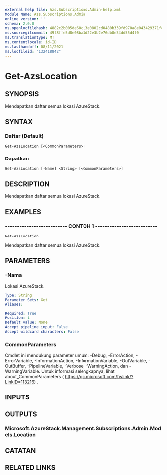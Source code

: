 ```yaml
---
external help file: Azs.Subscriptions.Admin-help.xml
Module Name: Azs.Subscriptions.Admin
online version: ''
schema: 2.0.0
ms.openlocfilehash: 4882c2b005de60c13e0802cd0480b339fd970a8e043429371fc1393aac5a1050
ms.sourcegitcommit: 49f8ffe5d8e08ba3d22e3b2e76db0e54dd55d4f0
ms.translationtype: MT
ms.contentlocale: id-ID
ms.lasthandoff: 08/11/2021
ms.locfileid: "132418842"
---
```

# Get-AzsLocation

## SYNOPSIS
Mendapatkan daftar semua lokasi AzureStack.

## SYNTAX

### Daftar (Default)
```
Get-AzsLocation [<CommonParameters>]
```

### Dapatkan
```
Get-AzsLocation [-Name] <String> [<CommonParameters>]
```

## DESCRIPTION
Mendapatkan daftar semua lokasi AzureStack.

## EXAMPLES

### -------------------------- CONTOH 1 --------------------------
```
Get-AzsLocation
```

Mendapatkan daftar semua lokasi AzureStack.

## PARAMETERS

### -Nama
Lokasi AzureStack.

```yaml
Type: String
Parameter Sets: Get
Aliases: 

Required: True
Position: 1
Default value: None
Accept pipeline input: False
Accept wildcard characters: False
```

### CommonParameters
Cmdlet ini mendukung parameter umum: -Debug, -ErrorAction, -ErrorVariable, -InformationAction, -InformationVariable, -OutVariable, -OutBuffer, -PipelineVariable, -Verbose, -WarningAction, dan -WarningVariable. Untuk informasi selengkapnya, lihat about_CommonParameters ( https://go.microsoft.com/fwlink/?LinkID=113216) .

## INPUTS

## OUTPUTS

### Microsoft.AzureStack.Management.Subscriptions.Admin.Models.Location

## CATATAN

## RELATED LINKS

